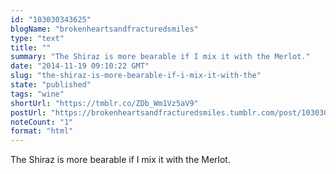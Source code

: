```yaml
---
id: "103030343625"
blogName: "brokenheartsandfracturedsmiles"
type: "text"
title: ""
summary: "The Shiraz is more bearable if I mix it with the Merlot."
date: "2014-11-19 09:10:22 GMT"
slug: "the-shiraz-is-more-bearable-if-i-mix-it-with-the"
state: "published"
tags: "wine"
shortUrl: "https://tmblr.co/ZDb_Wm1Vz5aV9"
postUrl: "https://brokenheartsandfracturedsmiles.tumblr.com/post/103030343625/the-shiraz-is-more-bearable-if-i-mix-it-with-the"
noteCount: "1"
format: "html"
---
```


The Shiraz is more bearable if I mix it with the Merlot.